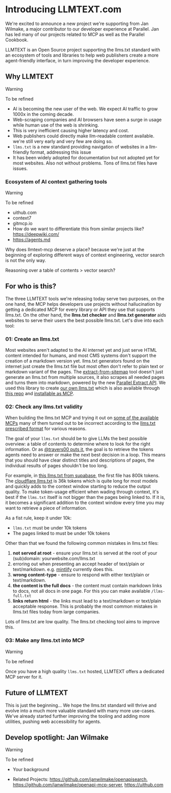 # Introducing LLMTEXT.com

We're excited to announce a new project we're supporting from Jan Wilmake, a major contributor to our developer experience at Parallel. Jan has led many of our projects related to MCP as well as the Parallel Cookbook.

LLMTEXT is an Open Source project supporting the llms.txt standard with an ecosystem of tools and libraries to help web publishers create a more agent-friendly interface, in turn improving the developer experience.

## Why LLMTEXT

> [!WARNING]
>
> To be refined

- AI is becoming the new user of the web. We expect AI traffic to grow 1000x in the coming decade.
- Web-scraping companies and AI browsers have seen a surge in usage while human use of the web is shrinking.
- This is very inefficient causing higher latency and cost.
- Web publishers could directly make llm-readable content available. we're still very early and very few are doing so.
- `llms.txt` is a new standard providing navigation of websites in a llm-friendly format, addressing this issue
- It has been widely adopted for documentation but not adopted yet for most websites. Also not without problems. Tons of llms.txt files have issues.

### Ecosystem of AI context gathering tools

> [!WARNING]
>
> To be refined

- uithub.com
- context7
- gitmcp.io
- How do we want to differentiate this from similar projects like? https://deepwiki.com/
- https://agents.md

Why does llmtext-mcp deserve a place? because we're just at the beginning of exploring different ways of context engineering, vector search is not the only way.

Reasoning over a table of contents > vector search?

## For who is this?

The three LLMTEXT tools we're releasing today serve two purposes, on the one hand, the MCP helps developers use projects without hallucination by getting a dedicated MCP for every library or API they use that supports llms.txt. On the other hand, the **llms.txt checker** and **llms.txt generator** aids websites to serve their users the best possible llms.txt. Let's dive into each tool:

### 01: Create an llms.txt

Most websites aren't adapted to the AI internet yet and just serve HTML content intended for humans, and most CMS systems don't support the creation of a markdown version yet. llms.txt generators found on the internet just create the llms.txt file but most often don't refer to plain text or markdown variant of the pages. The [extract-from-sitemap](https://github.com/janwilmake/llmtext-mcp/tree) tool doesn't just generate an llms.txt from multiple sources, it also scrapes all needed pages and turns them into markdown, powered by the new [Parallel Extract API](https://docs.parallel.ai/api-reference/search-and-extract-api-beta/extract). We used this library to create [our own llms.txt](https://parallel.ai/llms.txt) which is also available through [this repo](https://github.com/janwilmake/parallel-llmtext) and [installable as MCP](https://installthismcp.com/parallel-llmtext-mcp?url=https://mcp.llmtext.com/parallel.ai/mcp).

### 02: Check any llms.txt validity

When building the llms.txt MCP and trying it out on [some of the available MCPs](https://github.com/thedaviddias/llms-txt-hub) many of them turned out to be incorrect according to the [llms.txt prescribed format](https://llmstxt.org) for various reasons.

The goal of your `llms.txt` should be to give LLMs the best possible overview: a table of contents to determine where to look for the right information. Or as [@travers00 puts it](https://x.com/travers00/status/1975947045497344162), the goal is to retrieve the tokens agents need to answer or make the next best decision in a loop. This means that you should have clear distinct titles and descriptions of pages, the individual results of pages shouldn't be too long.

For example, in [this llms.txt from supabase](https://supabase.com/llms.txt), the first file has 800k tokens. The [cloudflare llms.txt](https://developers.cloudflare.com/llms.txt) is 36k tokens which is quite long for most models and quickly adds to the context window starting to reduce the output quality. To make token-usage efficient when wading through context, it's best if the `llms.txt` itself is not bigger than the pages being linked to. If it is, it becomes a significant addition to the context window every time you may want to retrieve a piece of information.

As a fist rule, keep it under 10k:

- `llms.txt` must be under 10k tokens
- The pages linked to must be under 10k tokens

Other than that we found the following common mistakes in llms.txt files:

1. **not served at root** - ensure your llms.txt is served at the root of your (sub)domain: yourwebsite.com/llms.txt
2. erroring out when presenting an accept header of text/plain or text/markdown. e.g. [mintlify](https://www.mintlify.com/docs/ai/llmstxt) currently does this.
3. **wrong content-type** - ensure to respond with either text/plain or text/markdown.
4. **the content is the full docs** - the content must contain markdown links to docs, not all docs in one page. For this you can make available `/llms-full.txt`
5. **links return html** - the links must lead to a text/markdown or text/plain acceptable response. This is probably the most common mistakes in llms.txt files today from large companies.

Lots of llms.txt are low quality. The llms.txt checking tool aims to improve this.

### 03: Make any llms.txt into MCP

> [!WARNING]
>
> To be refined

Once you have a high quality `llms.txt` hosted, LLMTEXT offers a dedicated MCP server for it.

## Future of LLMTEXT

This is just the beginning... We hope the llms.txt standard will thrive and evolve into a much more valuable standard with many more use-cases. We've already started further improving the tooling and adding more utilities, pushing web accessibility for agents.

## Develop spotlight: Jan Wilmake

> [!WARNING]
>
> To be refined

- Your background

- Related Projects: https://github.com/janwilmake/openapisearch, https://github.com/janwilmake/openapi-mcp-server, https://uithub.com
